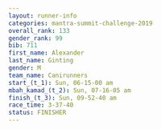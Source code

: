 ```yaml
---
layout: runner-info 
categories: mantra-summit-challenge-2019 
overall_rank: 133
gender_rank: 99
bib: 711
first_name: Alexander
last_name: Ginting
gender: M
team_name: Canirunners
start_(t_1): Sun, 06-15-00 am
mbah_kamad_(t_2): Sun, 07-16-05 am
finish_(t_3): Sun, 09-52-40 am
race_time: 3-37-40
status: FINISHER
---
```

